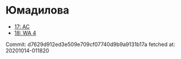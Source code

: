 # Юмадилова
- [17: AC](17.md)
- [18: WA 4](18.md)

Commit: d7629d912ed3e509e709cf07740d9b9a9131b17a
 fetched at: 20201014-011820
